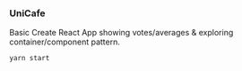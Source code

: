 ### UniCafe

Basic Create React App showing votes/averages & exploring container/component pattern.

`yarn start`
